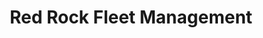 ---
title: "Red Rock Fleet Management"
url: /phoenix/red-rock-fleet-management/
shop: car repair
---